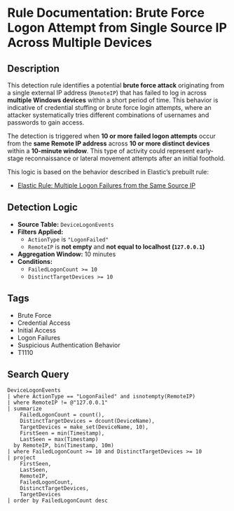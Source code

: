 # Rule Documentation: Brute Force Logon Attempt from Single Source IP Across Multiple Devices

## Description
This detection rule identifies a potential **brute force attack** originating from a single external IP address (`RemoteIP`) that has failed to log in across **multiple Windows devices** within a short period of time. This behavior is indicative of credential stuffing or brute force login attempts, where an attacker systematically tries different combinations of usernames and passwords to gain access.

The detection is triggered when **10 or more failed logon attempts** occur from the **same Remote IP address** across **10 or more distinct devices** within a **10-minute window**. This type of activity could represent early-stage reconnaissance or lateral movement attempts after an initial foothold.

This logic is based on the behavior described in Elastic’s prebuilt rule:
- [Elastic Rule: Multiple Logon Failures from the Same Source IP](https://www.elastic.co/docs/reference/security/prebuilt-rules/rules/windows/credential_access_bruteforce_multiple_logon_failure_same_srcip)

## Detection Logic
- **Source Table:** `DeviceLogonEvents`
- **Filters Applied:**
  - `ActionType` is `"LogonFailed"`
  - `RemoteIP` is **not empty** and **not equal to localhost (`127.0.0.1`)**
- **Aggregation Window:** 10 minutes
- **Conditions:**
  - `FailedLogonCount >= 10`
  - `DistinctTargetDevices >= 10`

## Tags
- Brute Force
- Credential Access
- Initial Access
- Logon Failures
- Suspicious Authentication Behavior
- T1110

## Search Query
```kql
DeviceLogonEvents
| where ActionType == "LogonFailed" and isnotempty(RemoteIP)
| where RemoteIP != @"127.0.0.1"
| summarize 
    FailedLogonCount = count(),
    DistinctTargetDevices = dcount(DeviceName),
    TargetDevices = make_set(DeviceName, 10),
    FirstSeen = min(Timestamp),
    LastSeen = max(Timestamp)
  by RemoteIP, bin(Timestamp, 10m)
| where FailedLogonCount >= 10 and DistinctTargetDevices >= 10
| project 
    FirstSeen,
    LastSeen,
    RemoteIP,
    FailedLogonCount,
    DistinctTargetDevices,
    TargetDevices
| order by FailedLogonCount desc
